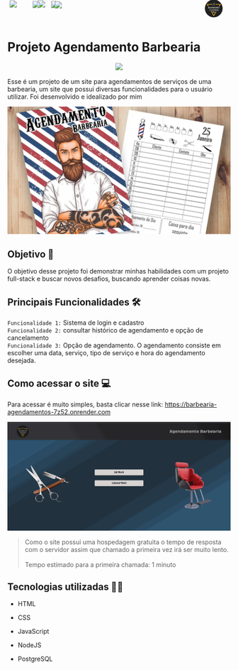 # Projeto Agendamento Barbearia <img src="./FrontEnd/assets/img/logo-barbearia.png" width="40px" style="position: absolute; top: -1px; margin-left: 10px">

<p loading="lazy" align="center">
    <img src="https://img.shields.io/badge/STATUS%20-%20EM%20ANDAMENTO%20-%20(34%20197%2094)">
</p>

Esse é um projeto de um site para agendamentos de serviços de uma barbearia, um site que possui diversas funcionalidades para o usuário utilizar. Foi desenvolvido e idealizado por mim

<img loading="lazy" src="./FrontEnd/assets/img/Ilustracao-figura-readme.png">


## Objetivo 🎯
O objetivo desse projeto foi demonstrar minhas habilidades com um projeto full-stack e buscar novos desafios, buscando aprender coisas novas.

## Principais Funcionalidades 🛠️
`Funcionalidade 1:` Sistema de login e cadastro<br>
`Funcionalidade 2:` consultar histórico de agendamento e opção de cancelamento<br>
`Funcionalidade 3:` Opção de agendamento. O agendamento consiste em escolher uma data, serviço, tipo de serviço e hora do agendamento desejada.

## Como acessar o site 💻
Para acessar é muito simples, basta clicar nesse link: https://barbearia-agendamentos-7z52.onrender.com

<img loading="lazy" src="./FrontEnd/assets/img/barbearia.gif">

>Como o site possui uma hospedagem gratuita o tempo de resposta com o servidor assim que chamado a primeira vez irá ser muito lento.
<br><br>Tempo estimado para a primeira chamada: 1 minuto

## Tecnologias utilizadas 👨‍💻

- HTML <img style="position: absolute; top: 1px; margin-left: 5px" width="20" src="https://cdn.icon-icons.com/icons2/2107/PNG/512/file_type_html_icon_130541.png">

- CSS <img style="position: absolute; top: 2px; margin-left: 5px" width="18" src="https://cdn.iconscout.com/icon/free/png-512/free-css-131-722685.png?f=webp&w=256">

- JavaScript <img style="position: absolute; top: 2px; margin-left: 5px" width="18" src="https://cdn.iconscout.com/icon/free/png-512/free-javascript-1-225993.png?f=webp&w=256">

- NodeJS
<img style="position: absolute; top: 1px; margin-left: 5px" width="20" src="https://cdn.iconscout.com/icon/free/png-512/free-nodejs-1-226034.png?f=webp&w=256">

- PostgreSQL <img style="position: absolute; top: 3px; margin-left: 5px" width="20" src="https://cdn.iconscout.com/icon/free/png-512/free-postgresql-226047.png?f=webp&w=256">